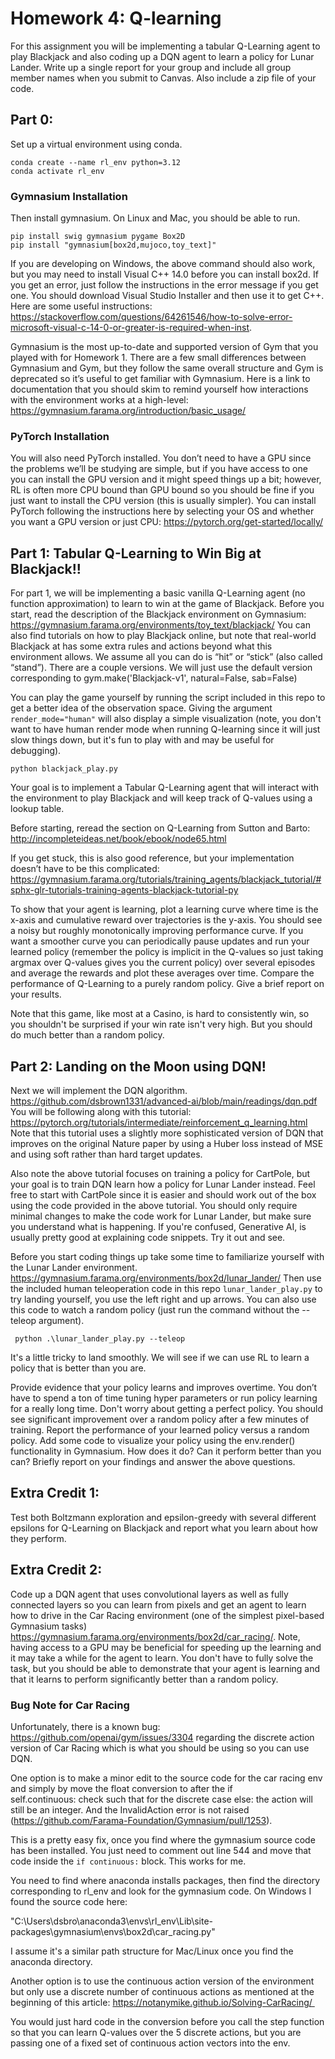 # Homework 4: Q-learning

For this assignment you will be implementing a tabular Q-Learning agent to play Blackjack and also coding up a DQN agent to learn a policy for Lunar Lander. Write up a single report for your group and include all group member names when you submit to Canvas. Also include a zip file of your code.


## Part 0:

Set up a virtual environment using conda. 
```
conda create --name rl_env python=3.12
conda activate rl_env
```
### Gymnasium Installation
Then install gymnasium. On Linux and Mac, you should be able to run.
```
pip install swig gymnasium pygame Box2D
pip install "gymnasium[box2d,mujoco,toy_text]"
```

If you are developing on Windows, the above command should also work, but you may need to install Visual C++ 14.0 before you can install box2d. If you get an error, just follow the instructions in the error message if you get one. You should download Visual Studio Installer and then use it to get C++. Here are some useful instructions: https://stackoverflow.com/questions/64261546/how-to-solve-error-microsoft-visual-c-14-0-or-greater-is-required-when-inst. 


Gymnasium is the most up-to-date and supported version of Gym that you played with for Homework 1. There are a few small differences between Gymnasium and Gym, but they follow the same overall structure and Gym is deprecated so it’s useful to get familiar with Gymnasium. Here is a link to documentation that you should skim to remind yourself how interactions with the environment works at a high-level: 
https://gymnasium.farama.org/introduction/basic_usage/ 

### PyTorch Installation
You will also need PyTorch installed. You don’t need to have a GPU since the problems we’ll be studying are simple, but if you have access to one you can install the GPU version and it might speed things up a bit; however, RL is often more CPU bound than GPU bound so you should be fine if you just want to install the CPU version (this is usually simpler). You can install PyTorch following the instructions here by selecting your OS and whether you want a GPU version or just CPU: 
https://pytorch.org/get-started/locally/ 


## Part 1: Tabular Q-Learning to Win Big at Blackjack!!

For part 1, we will be implementing a basic vanilla Q-Learning agent (no function approximation) to learn to win at the game of Blackjack. 
Before you start, read the description of the Blackjack environment on Gymnasium: https://gymnasium.farama.org/environments/toy_text/blackjack/ 
You can also find tutorials on how to play Blackjack online, but note that real-world Blackjack at has some extra rules and actions beyond what this environment allows. We assume all you can do is “hit” or “stick” (also called “stand”).
There are a couple versions. We will just use the default version corresponding to 
gym.make('Blackjack-v1', natural=False, sab=False)

You can play the game yourself by running the script included in this repo to get a better idea of the observation space. Giving the argument `render_mode="human"` will also display a simple visualization (note, you don't want to have human render mode when running Q-learning since it will just slow things down, but it's fun to play with and may be useful for debugging).
```
python blackjack_play.py
```


Your goal is to implement a Tabular Q-Learning agent that will interact with the environment to play Blackjack and will keep track of Q-values using a lookup table. 

Before starting, reread the section on Q-Learning from Sutton and Barto: 
http://incompleteideas.net/book/ebook/node65.html 

If you get stuck, this is also good reference, but your implementation doesn’t have to be this complicated: 
https://gymnasium.farama.org/tutorials/training_agents/blackjack_tutorial/#sphx-glr-tutorials-training-agents-blackjack-tutorial-py

To show that your agent is learning, plot a learning curve where time is the x-axis and cumulative reward over trajectories is the y-axis. You should see a noisy but roughly monotonically improving performance curve. If you want a smoother curve you can periodically pause updates and run your learned policy (remember the policy is implicit in the Q-values so just taking argmax over Q-values gives you the current policy) over several episodes and average the rewards and plot these averages over time. Compare the performance of Q-Learning to a purely random policy. Give a brief report on your results.

Note that this game, like most at a Casino, is hard to consistently win, so you shouldn't be surprised if your win rate isn't very high. But you should do much better than a random policy.


## Part 2: Landing on the Moon using DQN!
Next we will implement the DQN algorithm. 
https://github.com/dsbrown1331/advanced-ai/blob/main/readings/dqn.pdf 
You will be following along with this tutorial: 
https://pytorch.org/tutorials/intermediate/reinforcement_q_learning.html 
Note that this tutorial uses a slightly more sophisticated version of DQN that improves on the original Nature paper by using a Huber loss instead of MSE and using soft rather than hard target updates.

Also note the above tutorial focuses on training a policy for CartPole, but your goal is to train DQN learn how a policy for Lunar Lander instead. Feel free to start with CartPole since it is easier and should work out of the box using the code provided in the above tutorial. You should only require minimal changes to make the code work for Lunar Lander, but make sure you understand what is happening. If you're confused, Generative AI, is usually pretty good at explaining code snippets. Try it out and see.

Before you start coding things up take some time to familiarize yourself with the Lunar Lander environment. 
https://gymnasium.farama.org/environments/box2d/lunar_lander/ 
Then use the included human teleoperation code in this repo `lunar_lander_play.py` to try landing yourself, you use the left right and up arrows. You can also use this code to watch a random policy (just run the command without the --teleop argument).
```
 python .\lunar_lander_play.py --teleop
```

It's a little tricky to land smoothly. We will see if we can use RL to learn a policy that is better than you are. 

Provide evidence that your policy learns and improves overtime. You don’t have to spend a ton of time tuning hyper parameters or run policy learning for a really long time. Don't worry about getting a perfect policy. You should see significant improvement over a random policy after a few minutes of training. Report the performance of your learned policy versus a random policy. Add some code to visualize your policy using the env.render() functionality in Gymnasium. How does it do? Can it perform better than you can? Briefly report on your findings and answer the above questions.

## Extra Credit 1: 
Test both Boltzmann exploration and epsilon-greedy with several different epsilons for Q-Learning on Blackjack and report what you learn about how they perform.

## Extra Credit 2: 
Code up a DQN agent that uses convolutional layers as well as fully connected layers so you can learn from pixels and get an agent to learn how to drive in the Car Racing environment (one of the simplest pixel-based Gymnasium tasks) https://gymnasium.farama.org/environments/box2d/car_racing/. Note, having access to a GPU may be beneficial for speeding up the learning and it may take a while for the agent to learn. You don't have to fully solve the task, but you should be able to demonstrate that your agent is learning and that it learns to perform significantly better than a random policy.

### Bug Note for Car Racing
Unfortunately, there is a known bug: https://github.com/openai/gym/issues/3304 regarding the discrete action version of Car Racing which is what you should be using so you can use DQN.

One option is to make a minor edit to the source code for the car racing env and simply by move the float conversion to after the if self.continuous: check such that for the discrete case else: the action will still be an integer. And the InvalidAction error is not raised (https://github.com/Farama-Foundation/Gymnasium/pull/1253).

This is a pretty easy fix, once you find where the gymnasium source code has been installed. You just need to comment out line 544 and move that code inside the `if continuous:` block. This works for me.

You need to find where anaconda installs packages, then find the directory corresponding to rl_env and look for the gymnasium code. On Windows I found the source code here:

"C:\Users\dsbro\anaconda3\envs\rl_env\Lib\site-packages\gymnasium\envs\box2d\car_racing.py"

I assume it's a similar path structure for Mac/Linux once you find the anaconda directory.

Another option is to use the continuous action version of the environment but only use a discrete number of continuous actions as mentioned at the beginning of this article: https://notanymike.github.io/Solving-CarRacing/ 

You would just hard code in the conversion before you call the step function so that you can learn Q-values over the 5 discrete actions, but you are passing one of a fixed set of continuous action vectors into the env. 
